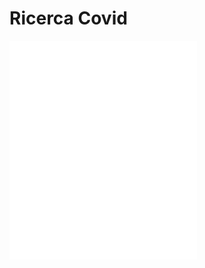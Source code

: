 # Ricerca Covid
![202108231225 Infezione COVID](202108231225%20Infezione%20COVID.md)
<span style="display:block; margin-bottom:-100px;"></span>
![202108251911 Tempesta di Citochine](202108251911%20Tempesta%20di%20Citochine.md)
![202108281722 Vaccini Covid](202108281722%20Vaccini%20Covid.md)